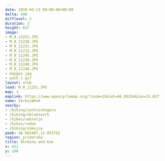 ```yaml
---
date: 2010-04-13 00:00:00+00:00
delta: 440
difflevel: 2
duration: 3
height: 627
image:
- M_0_11251.JPG
- M_0_11228.JPG
- M_0_11231.JPG
- M_0_11232.JPG
- M_0_11245.JPG
- M_0_11236.JPG
- M_0_11240.JPG
- M_0_11244.JPG
- mapgps.jpg
- path_1.gif
layout: stub
lead: M_0_11251.JPG
map: 1
maplink: https://www.opencyclemap.org/?zoom=15&lat=46.09154&lon=13.85775&layers=B0000
name: SkrbinaKuk
nearby:
- /biking/sentviskagora
- /biking/oblakovvrh
- /hikes/sebrelje
- /hikes/rodne
- /biking/zakojca
peak: 46.092487,13.853752
region: primorska
title: Škrbina and Kuk
x: 411
y: 106
---
```

